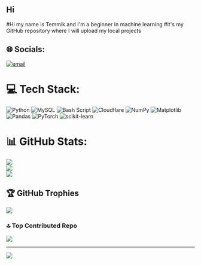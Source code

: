 ## Hi
#Hi my name is Temmik and I'm a beginner in machine learning 
#it's my GitHub repository where I will upload my local projects



## 🌐 Socials:
[![email](https://img.shields.io/badge/Email-D14836?logo=gmail&logoColor=white)](mailto:artemfapl@gmail.com) 

# 💻 Tech Stack:
![Python](https://img.shields.io/badge/python-3670A0?style=for-the-badge&logo=python&logoColor=ffdd54) ![MySQL](https://img.shields.io/badge/mysql-4479A1.svg?style=for-the-badge&logo=mysql&logoColor=white) ![Bash Script](https://img.shields.io/badge/bash_script-%23121011.svg?style=for-the-badge&logo=gnu-bash&logoColor=white) ![Cloudflare](https://img.shields.io/badge/Cloudflare-F38020?style=for-the-badge&logo=Cloudflare&logoColor=white) ![NumPy](https://img.shields.io/badge/numpy-%23013243.svg?style=for-the-badge&logo=numpy&logoColor=white) ![Matplotlib](https://img.shields.io/badge/Matplotlib-%23ffffff.svg?style=for-the-badge&logo=Matplotlib&logoColor=black) ![Pandas](https://img.shields.io/badge/pandas-%23150458.svg?style=for-the-badge&logo=pandas&logoColor=white) ![PyTorch](https://img.shields.io/badge/PyTorch-%23EE4C2C.svg?style=for-the-badge&logo=PyTorch&logoColor=white) ![scikit-learn](https://img.shields.io/badge/scikit--learn-%23F7931E.svg?style=for-the-badge&logo=scikit-learn&logoColor=white)
# 📊 GitHub Stats:
![](https://github-readme-stats.vercel.app/api?username=temmi556&theme=dark&hide_border=false&include_all_commits=true&count_private=false)<br/>
![](https://nirzak-streak-stats.vercel.app/?user=temmi556&theme=dark&hide_border=false)<br/>
![](https://github-readme-stats.vercel.app/api/top-langs/?username=temmi556&theme=dark&hide_border=false&include_all_commits=true&count_private=false&layout=compact)

## 🏆 GitHub Trophies
![](https://github-profile-trophy.vercel.app/?username=temmi556&theme=dracula&no-frame=false&no-bg=true&margin-w=4)

### 🔝 Top Contributed Repo
![](https://github-contributor-stats.vercel.app/api?username=temmi556&limit=5&theme=dracula&combine_all_yearly_contributions=true)

---
[![](https://visitcount.itsvg.in/api?id=temmi556&icon=2&color=0)](https://visitcount.itsvg.in)

<!-- Proudly created with GPRM ( https://gprm.itsvg.in ) -->
